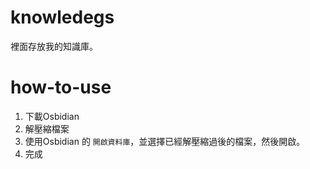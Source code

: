 # knowledegs

裡面存放我的知識庫。

# how-to-use
1. 下載Osbidian
2. 解壓縮檔案
3. 使用Osbidian 的 `開啟資料庫`，並選擇已經解壓縮過後的檔案，然後開啟。
4. 完成
